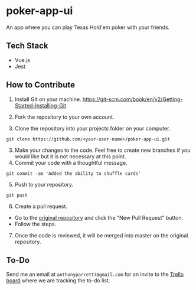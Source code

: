 # poker-app-ui
An app where you can play Texas Hold'em poker with your friends.

## Tech Stack
* Vue.js
* Jest

## How to Contribute

1. Install Git on your machine.
https://git-scm.com/book/en/v2/Getting-Started-Installing-Git

2. Fork the repository to your own account.

3. Clone the repository into your projects folder on your computer.

  ```git clone https://github.com/<your-user-name>/poker-app-ui.git```

3. Make your changes to the code. Feel free to create new branches if you would like but it is not necessary at this point.
4. Commit your code with a thoughtful message.

  ```git commit -am 'Added the ability to shuffle cards'```

5. Push to your repository.

  ```git push```

6. Create a pull request.

* Go to the [original repository](https://github.com/aparrett/poker-app-ui) and click the "New Pull Request" button.
* Follow the steps. 

7. Once the code is reviewed, it will be merged into master on the original repository. 


## To-Do
Send me an email at `anthonyparrett7@gmail.com` for an invite to the [Trello board](https://trello.com/b/pBbdpTSe/appstories) where we are tracking the to-do list.


